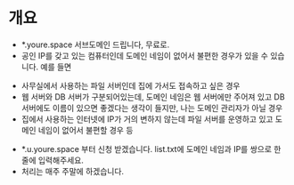 # 개요
* *.youre.space 서브도메인 드립니다, 무료로.
* 공인 IP를 갖고 있는 컴퓨터인데 도메인 네임이 없어서 불편한 경우가 있을 수 있습니다.
예를 들면
 - 사무실에서 사용하는 파일 서버인데 집에 가서도 접속하고 싶은 경우
 - 웹 서버와 DB 서버가 구분되어있는데, 도메인 네임은 웹 서버에만 주어져 있고 DB 서버에도 이름이 있으면 좋겠다는 생각이 들지만, 나는 도메인 관리자가 아닐 경우
 - 집에서 사용하는 인터넷에 IP가 거의 변하지 않는데 파일 서버를 운영하고 있고 도메인 네임이 없어서 불편할 경우 등
* *.u.youre.space 부터 신청 받겠습니다. list.txt에 도메인 네임과 IP를 쌍으로 한 줄에 입력해주세요.
* 처리는 매주 주말에 하겠습니다.
